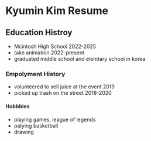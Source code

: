 # Kyumin Kim Resume

## Education Histroy
- Mcintosh High School 2022-2025
- take animation 2022-present
- graduated middle school and elemtary school in korea

### Empolyment History
- volunteered to sell juice at the event 2019
- picked up trash on the street 2018-2020

#### Hobbbies
- playing games, league of legends
- palying basketball
- drawing

